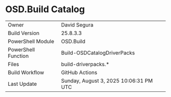﻿# OSD.Build Catalog

| | |
|-|-|
| Owner | David Segura |
| Build Version | 25.8.3.3 |
| PowerShell Module | OSD.Build |
| PowerShell Function | Build-OSDCatalogDriverPacks |
| Files | build-driverpacks.* |
| Build Workflow | GitHub Actions |
| Last Update | Sunday, August 3, 2025 10:06:31 PM UTC |
